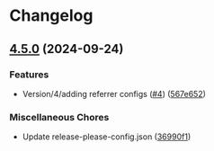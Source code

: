 # Changelog

## [4.5.0](https://github.com/Conversion-Interactive-Agency/LeadFlex4_Plugin-LeadFlex/compare/v4.4.1...v4.5.0) (2024-09-24)


### Features

* Version/4/adding referrer configs ([#4](https://github.com/Conversion-Interactive-Agency/LeadFlex4_Plugin-LeadFlex/issues/4)) ([567e652](https://github.com/Conversion-Interactive-Agency/LeadFlex4_Plugin-LeadFlex/commit/567e6526e71133aed36aef038bf34fe6e3f878d4))


### Miscellaneous Chores

* Update release-please-config.json ([36990f1](https://github.com/Conversion-Interactive-Agency/LeadFlex4_Plugin-LeadFlex/commit/36990f14f87e56d22eeaefaa738c73b153a3e0e6))
